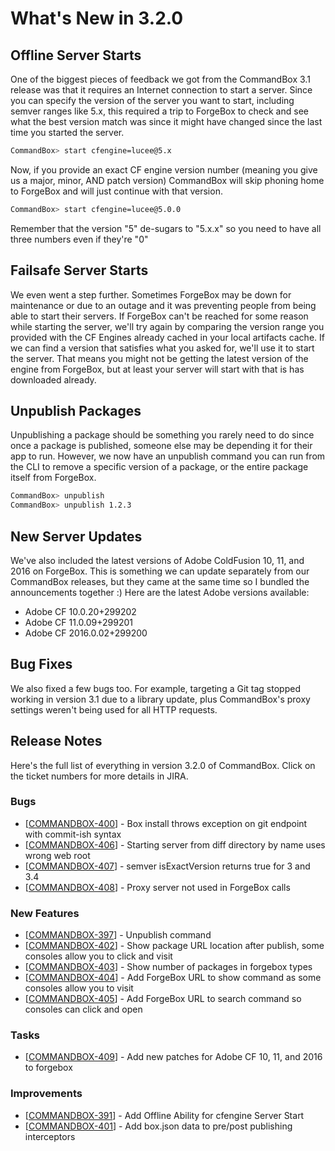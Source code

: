 # What's New in 3.2.0

## Offline Server Starts

One of the biggest pieces of feedback we got from the CommandBox 3.1 release was that it requires an Internet connection to start a server. Since you can specify the version of the server you want to start, including semver ranges like 5.x, this required a trip to ForgeBox to check and see what the best version match was since it might have changed since the last time you started the server.

```bash
CommandBox> start cfengine=lucee@5.x
```

Now, if you provide an exact CF engine version number (meaning you give us a major, minor, AND patch version) CommandBox will skip phoning home to ForgeBox and will just continue with that version.

```bash
CommandBox> start cfengine=lucee@5.0.0
```

Remember that the version "5" de-sugars to "5.x.x" so you need to have all three numbers even if they're "0"

## Failsafe Server Starts <a href="#failsafe-server-starts" id="failsafe-server-starts"></a>

We even went a step further. Sometimes ForgeBox may be down for maintenance or due to an outage and it was preventing people from being able to start their servers. If ForgeBox can't be reached for some reason while starting the server, we'll try again by comparing the version range you provided with the CF Engines already cached in your local artifacts cache. If we can find a version that satisfies what you asked for, we'll use it to start the server. That means you might not be getting the latest version of the engine from ForgeBox, but at least your server will start with that is has downloaded already.

## Unpublish Packages <a href="#unpublish-packages" id="unpublish-packages"></a>

Unpublishing a package should be something you rarely need to do since once a package is published, someone else may be depending it for their app to run. However, we now have an unpublish command you can run from the CLI to remove a specific version of a package, or the entire package itself from ForgeBox.

```bash
CommandBox> unpublish
CommandBox> unpublish 1.2.3
```

## New Server Updates <a href="#new-server-updates" id="new-server-updates"></a>

We've also included the latest versions of Adobe ColdFusion 10, 11, and 2016 on ForgeBox. This is something we can update separately from our CommandBox releases, but they came at the same time so I bundled the announcements together :) Here are the latest Adobe versions available:

* Adobe CF 10.0.20+299202
* Adobe CF 11.0.09+299201
* Adobe CF 2016.0.02+299200

## Bug Fixes <a href="#bug-fixes" id="bug-fixes"></a>

We also fixed a few bugs too. For example, targeting a Git tag stopped working in version 3.1 due to a library update, plus CommandBox's proxy settings weren't being used for all HTTP requests.

## Release Notes <a href="#release-notes" id="release-notes"></a>

Here's the full list of everything in version 3.2.0 of CommandBox. Click on the ticket numbers for more details in JIRA.

### Bugs <a href="#bugs" id="bugs"></a>

* \[[COMMANDBOX-400](https://ortussolutions.atlassian.net/browse/COMMANDBOX-400)] - Box install throws exception on git endpoint with commit-ish syntax
* \[[COMMANDBOX-406](https://ortussolutions.atlassian.net/browse/COMMANDBOX-406)] - Starting server from diff directory by name uses wrong web root
* \[[COMMANDBOX-407](https://ortussolutions.atlassian.net/browse/COMMANDBOX-407)] - semver isExactVersion returns true for 3 and 3.4
* \[[COMMANDBOX-408](https://ortussolutions.atlassian.net/browse/COMMANDBOX-408)] - Proxy server not used in ForgeBox calls

### New Features <a href="#new-features" id="new-features"></a>

* \[[COMMANDBOX-397](https://ortussolutions.atlassian.net/browse/COMMANDBOX-397)] - Unpublish command
* \[[COMMANDBOX-402](https://ortussolutions.atlassian.net/browse/COMMANDBOX-402)] - Show package URL location after publish, some consoles allow you to click and visit
* \[[COMMANDBOX-403](https://ortussolutions.atlassian.net/browse/COMMANDBOX-403)] - Show number of packages in forgebox types
* \[[COMMANDBOX-404](https://ortussolutions.atlassian.net/browse/COMMANDBOX-404)] - Add ForgeBox URL to show command as some consoles allow you to visit
* \[[COMMANDBOX-405](https://ortussolutions.atlassian.net/browse/COMMANDBOX-405)] - Add ForgeBox URL to search command so consoles can click and open

### Tasks <a href="#tasks" id="tasks"></a>

* \[[COMMANDBOX-409](https://ortussolutions.atlassian.net/browse/COMMANDBOX-409)] - Add new patches for Adobe CF 10, 11, and 2016 to forgebox

### Improvements <a href="#improvements" id="improvements"></a>

* \[[COMMANDBOX-391](https://ortussolutions.atlassian.net/browse/COMMANDBOX-391)] - Add Offline Ability for cfengine Server Start
* \[[COMMANDBOX-401](https://ortussolutions.atlassian.net/browse/COMMANDBOX-401)] - Add box.json data to pre/post publishing interceptors
